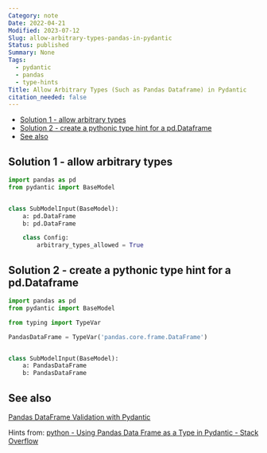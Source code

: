 ```yaml
---
Category: note
Date: 2022-04-21
Modified: 2023-07-12
Slug: allow-arbitrary-types-pandas-in-pydantic
Status: published
Summary: None
Tags:
  - pydantic
  - pandas
  - type-hints
Title: Allow Arbitrary Types (Such as Pandas Dataframe) in Pydantic
citation_needed: false
---
```


<!-- MarkdownTOC levels='2,3' autolink=True autoanchor=True -->

- [Solution 1 - allow arbitrary types](#solution-1---allow-arbitrary-types)
- [Solution 2 - create a pythonic type hint for a pd.Dataframe](#solution-2---create-a-pythonic-type-hint-for-a-pddataframe)
- [See also](#see-also)

<!-- /MarkdownTOC -->

<a id="solution-1---allow-arbitrary-types"></a>

## Solution 1 - allow arbitrary types

```python
import pandas as pd
from pydantic import BaseModel


class SubModelInput(BaseModel):
    a: pd.DataFrame
    b: pd.DataFrame

    class Config:
        arbitrary_types_allowed = True
```

<a id="solution-2---create-a-pythonic-type-hint-for-a-pddataframe"></a>

## Solution 2 - create a pythonic type hint for a pd.Dataframe

```python
import pandas as pd
from pydantic import BaseModel

from typing import TypeVar

PandasDataFrame = TypeVar('pandas.core.frame.DataFrame')


class SubModelInput(BaseModel):
    a: PandasDataFrame
    b: PandasDataFrame
```

<a id="see-also"></a>

## See also

[Pandas DataFrame Validation with Pydantic](
https://www.inwt-statistics.com/read-blog/pandas-dataframe-validation-with-pydantic.html)

Hints from: [python - Using Pandas Data Frame as a Type in Pydantic - Stack Overflow](https://stackoverflow.com/questions/65412984/using-pandas-data-frame-as-a-type-in-pydantic)
